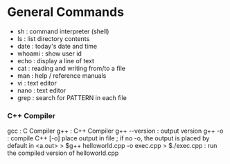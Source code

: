 # General Commands

- sh  : command interpreter (shell)
- ls  : list directory contents
- date : today's date and time
- whoami : show user id
- echo : display a line of text
- cat : reading and writing from/to a file
- man : help / reference manuals
- vi : text editor
- nano : text editor
- grep : search for PATTERN in each file

### C++ Compiler
gcc : C Compiler
g++ : C++ Compiler
g++ --version : output version
g++ <filename> -o <execname> : compile C++ <filename> [-o] place output in file <execname> ; if no -o, the output is placed by default in <a.out>
        > $g++ helloworld.cpp -o exec.cpp 
        > $./exec.cpp : run the compiled version of helloworld.cpp
